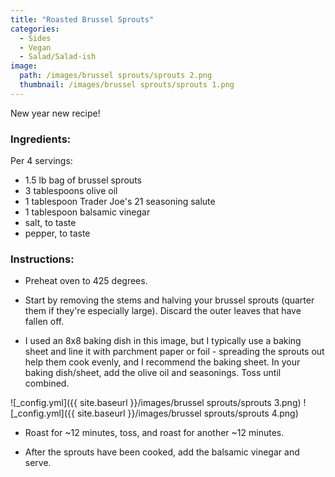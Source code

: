 ```yaml
---
title: "Roasted Brussel Sprouts"
categories:
  - Sides
  - Vegan
  - Salad/Salad-ish
image:
  path: /images/brussel sprouts/sprouts 2.png
  thumbnail: /images/brussel sprouts/sprouts 1.png
---
```


New year new recipe! 


### Ingredients:

Per 4 servings:

* 1.5 lb bag of brussel sprouts
* 3 tablespoons olive oil
* 1 tablespoon Trader Joe's 21 seasoning salute
* 1 tablespoon balsamic vinegar
* salt, to taste
* pepper, to taste


### Instructions:

* Preheat oven to 425 degrees.

* Start by removing the stems and halving your brussel sprouts (quarter them if they're especially large). Discard the outer leaves that have fallen off.

* I used an 8x8 baking dish in this image, but I typically use a baking sheet and line it with parchment paper or foil - spreading the sprouts out help them cook evenly, and I recommend the baking sheet. In your baking dish/sheet, add the olive oil and seasonings. Toss until combined.

![_config.yml]({{ site.baseurl }}/images/brussel sprouts/sprouts 3.png)
![_config.yml]({{ site.baseurl }}/images/brussel sprouts/sprouts 4.png)

* Roast for ~12 minutes, toss, and roast for another ~12 minutes.

* After the sprouts have been cooked, add the balsamic vinegar and serve.

